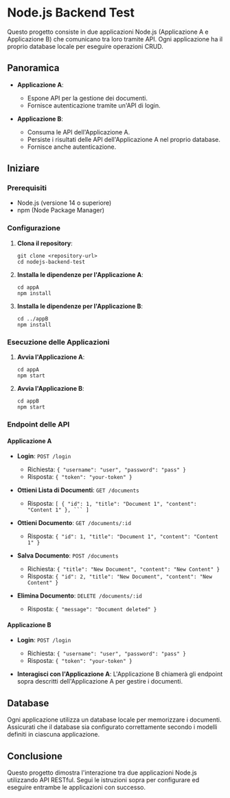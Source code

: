 # Node.js Backend Test

Questo progetto consiste in due applicazioni Node.js (Applicazione A e Applicazione B) che comunicano tra loro tramite API. Ogni applicazione ha il proprio database locale per eseguire operazioni CRUD.

## Panoramica

- **Applicazione A**: 
  - Espone API per la gestione dei documenti.
  - Fornisce autenticazione tramite un'API di login.
  
- **Applicazione B**: 
  - Consuma le API dell'Applicazione A.
  - Persiste i risultati delle API dell'Applicazione A nel proprio database.
  - Fornisce anche autenticazione.

## Iniziare

### Prerequisiti

- Node.js (versione 14 o superiore)
- npm (Node Package Manager)

### Configurazione

1. **Clona il repository**:
   ```
   git clone <repository-url>
   cd nodejs-backend-test
   ```

2. **Installa le dipendenze per l'Applicazione A**:
   ```
   cd appA
   npm install
   ```

3. **Installa le dipendenze per l'Applicazione B**:
   ```
   cd ../appB
   npm install
   ```

### Esecuzione delle Applicazioni

1. **Avvia l'Applicazione A**:
   ```
   cd appA
   npm start
   ```

2. **Avvia l'Applicazione B**:
   ```
   cd appB
   npm start
   ```

### Endpoint delle API

#### Applicazione A

- **Login**: `POST /login`
  - Richiesta: `{ "username": "user", "password": "pass" }`
  - Risposta: `{ "token": "your-token" }`

- **Ottieni Lista di Documenti**: `GET /documents`
  - Risposta: `[ { "id": 1, "title": "Document 1", "content": "Content 1" }, ``` ]`

- **Ottieni Documento**: `GET /documents/:id`
  - Risposta: `{ "id": 1, "title": "Document 1", "content": "Content 1" }`

- **Salva Documento**: `POST /documents`
  - Richiesta: `{ "title": "New Document", "content": "New Content" }`
  - Risposta: `{ "id": 2, "title": "New Document", "content": "New Content" }`

- **Elimina Documento**: `DELETE /documents/:id`
  - Risposta: `{ "message": "Document deleted" }`

#### Applicazione B

- **Login**: `POST /login`
  - Richiesta: `{ "username": "user", "password": "pass" }`
  - Risposta: `{ "token": "your-token" }`

- **Interagisci con l'Applicazione A**: L'Applicazione B chiamerà gli endpoint sopra descritti dell'Applicazione A per gestire i documenti.

## Database

Ogni applicazione utilizza un database locale per memorizzare i documenti. Assicurati che il database sia configurato correttamente secondo i modelli definiti in ciascuna applicazione.

## Conclusione

Questo progetto dimostra l'interazione tra due applicazioni Node.js utilizzando API RESTful. Segui le istruzioni sopra per configurare ed eseguire entrambe le applicazioni con successo.
